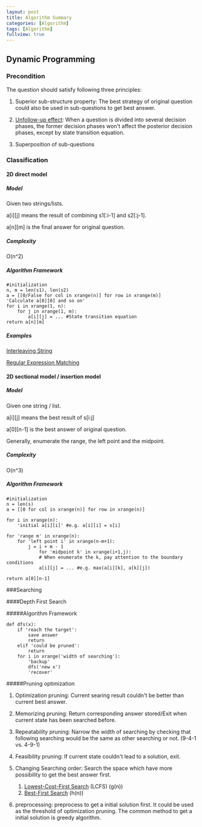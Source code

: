 ```yaml
---
layout: post
title: Algorithm Summary
categories: [Algorithm]
tags: [Algorithm]
fullview: true
---
```


## Dynamic Programming

### Precondition
The question should satisfy following three principles:

1. Superior sub-structure property: The best strategy of original question could also be used in sub-questions to get best answer.

2. [Unfollow-up effect](http://baike.baidu.com/view/2862466.htm): When a question is divided into several decision phases, the former decision phases won't affect the posterior decision phases, except by state transition equation.

3. Superposition of sub-questions


### Classification

#### 2D direct model

##### Model
Given two strings/lists.
 
a[i][j] means the result of combining s1[:i-1] and s2[:j-1].

a[n][m] is the final answer for original question.

##### Complexity
O(n^2)

##### Algorithm Framework

	#initialization
	n, m = len(s1), len(s2)
	a = [[0/False for col in xrange(n)] for row in xrange(m)]
	'Calculate a[0][0] and so on'
	for i in xrange(1, n):
		for j in xrange(1, m):
			a[i][j] = ... #State transition equation
	return a[n][m]
	
##### Examples
[Interleaving String](http://qianrenzhou.me/leetcode/2015/09/08/LeetCode_097_Interleaving%20String.html)

[Regular Expression Matching](http://qianrenzhou.me/leetcode/2015/12/13/LeetCode_010_Regular%20Expression%20Matching.html)



#### 2D sectional model / insertion model

##### Model
Given one string / list.

a[i][j] means the best result of s[i:j]

a[0][n-1] is the best answer of original question.

Generally, enumerate the range, the left point and the midpoint. 

##### Complexity
O(n^3)

##### Algorithm Framework

	#initialization
	n = len(s)
	a = [[0 for col in xrange(n)] for row in xrange(n)]

	for i in xrange(n):
		'initial a[i][i]' #e.g. a[i][i] = s[i]	
		
	for 'range m' in xrange(n):
		for 'left point i' in xrange(n-m+1):
			j = i + m - 1
				for 'midpoint k' in xrange(i+1,j):
				# When enumerate the k, pay attention to the boundary conditions
				a[i][j] = ... #e.g. max(a[i][k], a[k][j])
				
	return a[0][n-1]
				

###Searching

####Depth First Search

#####Algorithm Framework

	def dfs(x):
		if 'reach the target':
			save answer
			return
		elif 'could be pruned':
			return
		for i in xrange('width of searching'):
			'backup'
			dfs('new x')
			'recover'
		
#####Pruning optimization 

1. Optimization pruning: Current searing result couldn't be better than current best answer.

2. Memorizing pruning: Return corresponding answer stored/Exit when current state has been searched before. 

3. Repeatability pruning: Narrow the width of searching by checking that following searching would be the same as other searching or not. (9-4-1 vs. 4-9-1)

4. Feasibility pruning: If current state couldn't lead to a solution, exit.

5. Changing Searching order: Search the space which have more possibility to get the best answer first. 
	1. [Lowest-Cost-First Search](http://www.cs.ubc.ca/~mack/CS322/lectures/2-Search6.pdf) (LCFS) (g(n))
	2. [Best-First Search](https://en.wikipedia.org/wiki/Best-first_search)				(h(n))

6. preprocessing: preprocess to get a initial solution first. It could be used as the threshold of optimization pruning. The common method to get a initial solution is greedy algorithm.






